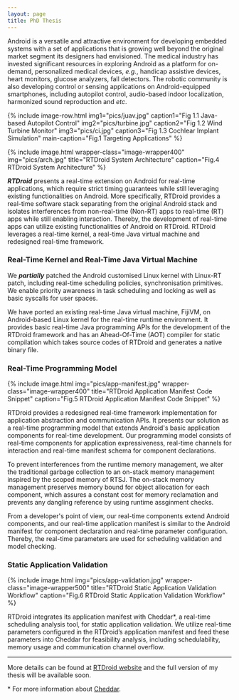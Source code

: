 ```yaml
---
layout: page
title: PhD Thesis
---
```


Android is a versatile and attractive environment for developing embedded
systems with a set of applications that is growing well beyond the original
market segment its designers had envisioned. The medical industry has invested
significant resources in exploring Android as a platform for on-demand,
personalized medical devices, *e.g.*, handicap assistive devices, heart
monitors, glucose analyzers, fall detectors. The robotic community is also
developing control or sensing applications on Android-equipped smartphones,
including autopilot control, audio-based indoor localization, harmonized sound
reproduction and *etc*.

{% include image-row.html
  img1="pics/juav.jpg" caption1="Fig 1.1 Java-based Autopilot Control"
  img2="pics/turbine.jpg" caption2="Fig 1.2 Wind Turbine Monitor"
  img3="pics/ci.jpg" caption3="Fig 1.3 Cochlear Implant Simulation"
  main-caption="Fig.1 Targeting Applications"
%}


{% include image.html
            wrapper-class="image-wrapper400"
            img="pics/arch.jpg"
            title="RTDroid System Architecture"
            caption="Fig.4 RTDroid System Architecture" %}


___RTDroid___ presents a real-time extension on Android for real-time
applications, which require strict timing guarantees while still leveraging
existing functionalities on Android. More specifically, RTDroid provides a
real-time software stack separating from the original Android stack and
isolates interferences from non-real-time (Non-RT) apps to real-time (RT) apps
while still enabling interaction. Thereby, the development of real-time apps
can utilize existing functionalities of Android on RTDroid. RTDroid leverages a
real-time kernel, a real-time Java virtual machine and redesigned real-time
framework.

### Real-Time Kernel and Real-Time Java Virtual Machine

We ___partially___ patched the Android customised Linux kernel with Linux-RT
patch, including real-time scheduling policies, synchronisation primitives. We
enable priority awareness in task scheduling and locking as well as basic
syscalls for user spaces.


We have ported an existing real-time Java virtual machine, FijiVM, on
Android-based Linux kernel for the real-time runtime environment. It provides
basic real-time Java programming APIs for the development of the RTDroid
framework and has an Ahead-Of-Time (AOT) compiler for static compilation which
takes source codes of RTDroid and generates a native binary file.

### Real-Time Programming Model

{% include image.html
            img="pics/app-manifest.jpg"
            wrapper-class="image-wrapper400"
            title="RTDroid Application Manifest Code Snippet"
            caption="Fig.5 RTDroid Application Manifest Code Snippet" %}

RTDroid provides a redesigned real-time framework implementation for
application abstraction and communication APIs. It presents our solution as a
real-time programming model that extends Android's basic application components
for real-time development. Our programming model consists of real-time
components for application expressiveness, real-time channels for interaction
and real-time manifest schema for component declarations.

To prevent interferences from the runtime memory management, we alter the
traditional garbage collection to an on-stack memory management inspired by the
scoped memory of RTSJ. The on-stack memory management preserves memory bound
for object allocation for each component, which assures a constant cost for
memory reclamation and prevents any dangling reference by using runtime
assginment checks.

From a developer's point of view, our real-time components extend Android
components, and our real-time application manifest is similar to the Android
manifest for component declaration and real-time parameter configuration.
Thereby, the real-time parameters are used for scheduling validation and model
checking.


### Static Application Validation

{% include image.html
            img="pics/app-validation.jpg"
            wrapper-class="image-wrapper500"
            title="RTDroid Static Application Validation Workflow"
            caption="Fig.6 RTDroid Static Application Validation Workflow" %}

RTDroid integrates its application manifest with Cheddar*, a
real-time scheduling analysis tool, for static application validation. We
utilize real-time parameters configured in the RTDroid’s application manifest
and feed these parameters into Cheddar for feasibility analysis, including
schedulability, memory usage and communication channel overflow.

---

More details can be found at [RTDroid website](http://rtdroid.cse.buffalo.edu)
and the full version of my thesis will be available soon.


\* For more information about [Cheddar](http://beru.univ-brest.fr/~singhoff/cheddar/).

